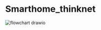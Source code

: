 ﻿# Smarthome_thinknet
![flowchart drawio](https://user-images.githubusercontent.com/87509688/231877331-f8b8e7b2-3193-4687-8e3f-b20d7732c5a7.png)
